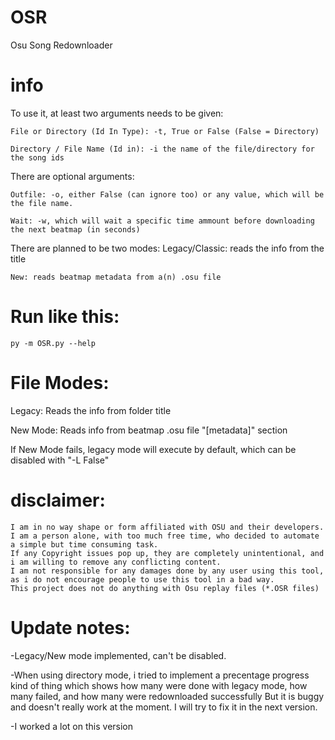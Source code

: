 # OSR
Osu Song Redownloader

# info
To use it, at least two arguments needs to be given:

	File or Directory (Id In Type): -t, True or False (False = Directory)

	Directory / File Name (Id in): -i the name of the file/directory for the song ids
There are optional arguments:

	Outfile: -o, either False (can ignore too) or any value, which will be the file name.

	Wait: -w, which will wait a specific time ammount before downloading the next beatmap (in seconds)
There are planned to be two modes:
	Legacy/Classic: reads the info from the title

	New: reads beatmap metadata from a(n) .osu file



# Run like this:
```
py -m OSR.py --help
```
# File Modes:
Legacy: Reads the info from folder title

New Mode: Reads info from beatmap .osu file "[metadata]" section

If New Mode fails, legacy mode will execute by default, which can be disabled with "-L False"

# disclaimer:
	I am in no way shape or form affiliated with OSU and their developers. I am a person alone, with too much free time, who decided to automate a simple but time consuming task.
	If any Copyright issues pop up, they are completely unintentional, and i am willing to remove any conflicting content.
	I am not responsible for any damages done by any user using this tool, as i do not encourage people to use this tool in a bad way.
	This project does not do anything with Osu replay files (*.OSR files)

# Update notes:
-Legacy/New mode implemented, can't be disabled.

-When using directory mode, i tried to implement a precentage progress kind of thing which shows how many were done with legacy mode, how many failed, and how many were redownloaded successfully
But it is buggy and doesn't really work at the moment. I will try to fix it in the next version.

-I worked a lot on this version
